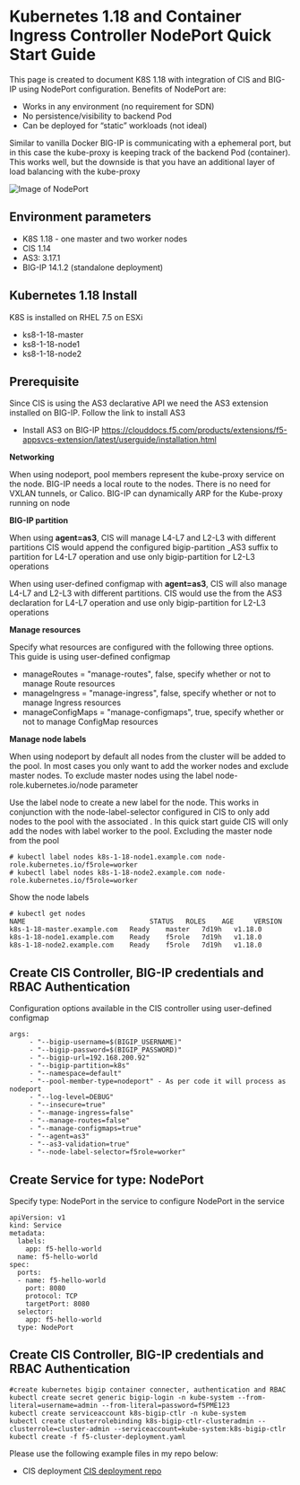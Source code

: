 # Kubernetes 1.18 and Container Ingress Controller NodePort Quick Start Guide

This page is created to document K8S 1.18 with integration of CIS and BIG-IP using NodePort configuration. Benefits of NodePort are:

* Works in any environment (no requirement for SDN)
* No persistence/visibility to backend Pod
* Can be deployed for “static” workloads (not ideal)

Similar to vanilla Docker BIG-IP is communicating with a ephemeral port, but in this case the kube-proxy is keeping track of the backend Pod (container). This works well, but the downside is that you have an additional layer of load balancing with the kube-proxy

![Image of NodePort](https://github.com/mdditt2000/kubernetes-1-18/blob/master/cis%201.14/diagrams/2020-04-06_14-57-25.png)

## Environment parameters

* K8S 1.18 - one master and two worker nodes
* CIS 1.14
* AS3: 3.17.1
* BIG-IP 14.1.2 (standalone deployment)

## Kubernetes 1.18 Install

K8S is installed on RHEL 7.5 on ESXi

* ks8-1-18-master  
* ks8-1-18-node1
* ks8-1-18-node2

## Prerequisite

Since CIS is using the AS3 declarative API we need the AS3 extension installed on BIG-IP. Follow the link to install AS3
 
* Install AS3 on BIG-IP
https://clouddocs.f5.com/products/extensions/f5-appsvcs-extension/latest/userguide/installation.html

**Networking** 

When using nodeport, pool members represent the kube-proxy service on the node. BIG-IP needs a local route to the nodes. There is no need for VXLAN tunnels, or Calico. BIG-IP can dynamically ARP for the Kube-proxy running on node

**BIG-IP partition**

When using **agent=as3**, CIS will manage L4-L7 and L2-L3 with different partitions CIS would append the configured bigip-partition <partition>_AS3 suffix to partition for L4-L7 operation and use only bigip-partition <partition> for L2-L3 operations

When using user-defined configmap with **agent=as3**, CIS will also manage L4-L7 and L2-L3 with different partitions. CIS would use the <tenant> from the AS3 declaration for L4-L7 operation and use only bigip-partition <partition> for L2-L3 operations

**Manage resources**

Specify what resources are configured with the following three options. This guide is using user-defined configmap

* manageRoutes = "manage-routes", false, specify whether or not to manage Route resources
* manageIngress = "manage-ingress", false, specify whether or not to manage Ingress resources
* manageConfigMaps = "manage-configmaps", true, specify whether or not to manage ConfigMap resources

**Manage node labels**

When using nodeport by default all nodes from the cluster will be added to the pool. In most cases you only want to add the worker nodes and exclude master nodes. To exclude master nodes using the label node-role.kubernetes.io/node parameter

Use the label node <node name> to create a new label for the node. This works in conjunction with the node-label-selector configured in CIS to only add nodes to the pool with the associated <node name>. In this quick start guide CIS will only add the nodes with label worker to the pool. Excluding the master node from the pool 

```
# kubectl label nodes k8s-1-18-node1.example.com node-role.kubernetes.io/f5role=worker
# kubectl label nodes k8s-1-18-node2.example.com node-role.kubernetes.io/f5role=worker
```
Show the node labels
```
# kubectl get nodes
NAME                               STATUS   ROLES    AGE     VERSION
k8s-1-18-master.example.com   Ready    master   7d19h   v1.18.0
k8s-1-18-node1.example.com    Ready    f5role   7d19h   v1.18.0
k8s-1-18-node2.example.com    Ready    f5role   7d19h   v1.18.0
```

## Create CIS Controller, BIG-IP credentials and RBAC Authentication

Configuration options available in the CIS controller using user-defined configmap
```
args: 
     - "--bigip-username=$(BIGIP_USERNAME)"
     - "--bigip-password=$(BIGIP_PASSWORD)"
     - "--bigip-url=192.168.200.92"
     - "--bigip-partition=k8s"
     - "--namespace=default"
     - "--pool-member-type=nodeport" - As per code it will process as nodeport
     - "--log-level=DEBUG"
     - "--insecure=true"
     - "--manage-ingress=false"
     - "--manage-routes=false"
     - "--manage-configmaps=true"
     - "--agent=as3"
     - "--as3-validation=true"
     - "--node-label-selector=f5role=worker"
```
## Create Service for type: NodePort

Specify type: NodePort in the service to configure NodePort in the service

```
apiVersion: v1
kind: Service
metadata:
  labels:
    app: f5-hello-world
  name: f5-hello-world
spec:
  ports:
  - name: f5-hello-world
    port: 8080
    protocol: TCP
    targetPort: 8080
  selector:
    app: f5-hello-world
  type: NodePort
```

## Create CIS Controller, BIG-IP credentials and RBAC Authentication

```
#create kubernetes bigip container connecter, authentication and RBAC
kubectl create secret generic bigip-login -n kube-system --from-literal=username=admin --from-literal=password=f5PME123
kubectl create serviceaccount k8s-bigip-ctlr -n kube-system
kubectl create clusterrolebinding k8s-bigip-ctlr-clusteradmin --clusterrole=cluster-admin --serviceaccount=kube-system:k8s-bigip-ctlr
kubectl create -f f5-cluster-deployment.yaml
```
Please use the following example files in my repo below:

* CIS deployment [CIS deployment repo](https://github.com/mdditt2000/kubernetes-1-18/tree/master/cis%201.14/type-nodeport)